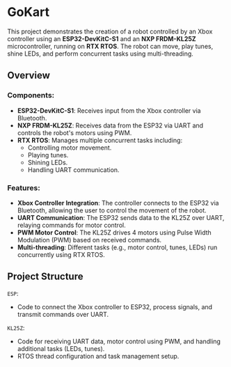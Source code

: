 # GoKart
This project demonstrates the creation of a robot controlled by an Xbox controller using an **ESP32-DevKitC-S1** and an **NXP FRDM-KL25Z** microcontroller, running on **RTX RTOS**. The robot can move, play tunes, shine LEDs, and perform concurrent tasks using multi-threading.

## Overview

### Components:
- **ESP32-DevKitC-S1**: Receives input from the Xbox controller via Bluetooth.
- **NXP FRDM-KL25Z**: Receives data from the ESP32 via UART and controls the robot's motors using PWM.
- **RTX RTOS**: Manages multiple concurrent tasks including:
  - Controlling motor movement.
  - Playing tunes.
  - Shining LEDs.
  - Handling UART communication.

### Features:
- **Xbox Controller Integration**: The controller connects to the ESP32 via Bluetooth, allowing the user to control the movement of the robot.
- **UART Communication**: The ESP32 sends data to the KL25Z over UART, relaying commands for motor control.
- **PWM Motor Control**: The KL25Z drives 4 motors using Pulse Width Modulation (PWM) based on received commands.
- **Multi-threading**: Different tasks (e.g., motor control, tunes, LEDs) run concurrently using RTX RTOS.

## Project Structure

`ESP`:
  - Code to connect the Xbox controller to ESP32, process signals, and transmit commands over UART.

`KL25Z`:
  - Code for receiving UART data, motor control using PWM, and handling additional tasks (LEDs, tunes).
  - RTOS thread configuration and task management setup.
